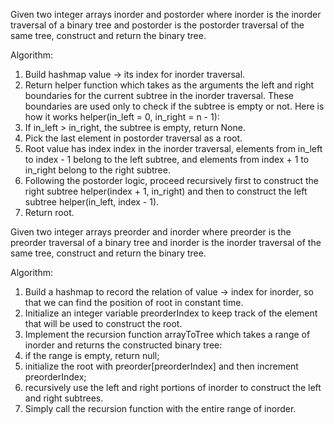 Given two integer arrays inorder and postorder where inorder is the inorder traversal of a binary tree and postorder is the postorder traversal of the same tree, construct and return the binary tree.

Algorithm:
1. Build hashmap value -> its index for inorder traversal.
2. Return helper function which takes as the arguments the left and right boundaries for the current subtree in the inorder traversal. These boundaries are used only to check if the subtree is empty or not. Here is how it works helper(in_left = 0, in_right = n - 1):
3. If in_left > in_right, the subtree is empty, return None.
4. Pick the last element in postorder traversal as a root.
5. Root value has index index in the inorder traversal, elements from in_left to index - 1 belong to the left subtree, and elements from index + 1 to in_right belong to the right subtree.
6. Following the postorder logic, proceed recursively first to construct the right subtree helper(index + 1, in_right) and then to construct the left subtree helper(in_left, index - 1).
7. Return root.

Given two integer arrays preorder and inorder where preorder is the preorder traversal of a binary tree and inorder is the inorder traversal of the same tree, construct and return the binary tree.

Algorithm:
1. Build a hashmap to record the relation of value -> index for inorder, so that we can find the position of root in constant time.
2. Initialize an integer variable preorderIndex to keep track of the element that will be used to construct the root.
3. Implement the recursion function arrayToTree which takes a range of inorder and returns the constructed binary tree:
4. if the range is empty, return null;
5. initialize the root with preorder[preorderIndex] and then increment preorderIndex;
6. recursively use the left and right portions of inorder to construct the left and right subtrees.
7. Simply call the recursion function with the entire range of inorder.
